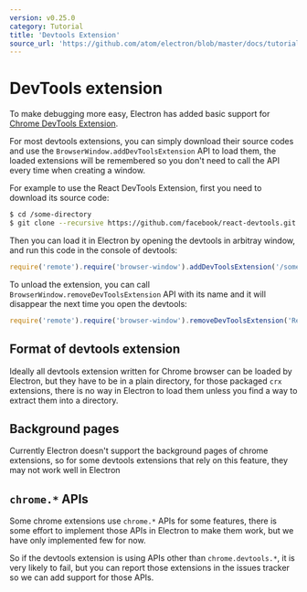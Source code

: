 ```yaml
---
version: v0.25.0
category: Tutorial
title: 'Devtools Extension'
source_url: 'https://github.com/atom/electron/blob/master/docs/tutorial/devtools-extension.md'
---
```


# DevTools extension

To make debugging more easy, Electron has added basic support for
[Chrome DevTools Extension][devtools-extension].

For most devtools extensions, you can simply download their source codes and use
the `BrowserWindow.addDevToolsExtension` API to load them, the loaded extensions
will be remembered so you don't need to call the API every time when creating
a window.

For example to use the React DevTools Extension, first you need to download its
source code:

```bash
$ cd /some-directory
$ git clone --recursive https://github.com/facebook/react-devtools.git
```

Then you can load it in Electron by opening the devtools in arbitray window,
and run this code in the console of devtools:

```javascript
require('remote').require('browser-window').addDevToolsExtension('/some-directory/react-devtools')
```

To unload the extension, you can call `BrowserWindow.removeDevToolsExtension`
API with its name and it will disappear the next time you open the devtools:

```javascript
require('remote').require('browser-window').removeDevToolsExtension('React Developer Tools')
```

## Format of devtools extension

Ideally all devtools extension written for Chrome browser can be loaded by
Electron, but they have to be in a plain directory, for those packaged `crx`
extensions, there is no way in Electron to load them unless you find a way to
extract them into a directory.

## Background pages

Currently Electron doesn't support the background pages of chrome extensions,
so for some devtools extensions that rely on this feature, they may not work
well in Electron

## `chrome.*` APIs

Some chrome extensions use `chrome.*` APIs for some features, there is some
effort to implement those APIs in Electron to make them work, but we have
only implemented few for now.

So if the devtools extension is using APIs other than `chrome.devtools.*`, it is
very likely to fail, but you can report those extensions in the issues tracker
so we can add support for those APIs.

[devtools-extension]: https://developer.chrome.com/extensions/devtools
